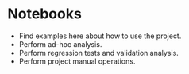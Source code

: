 # Notebooks

* Find examples here about how to use the project.
* Perform ad-hoc analysis.
* Perform regression tests and validation analysis.
* Perform project manual operations.
